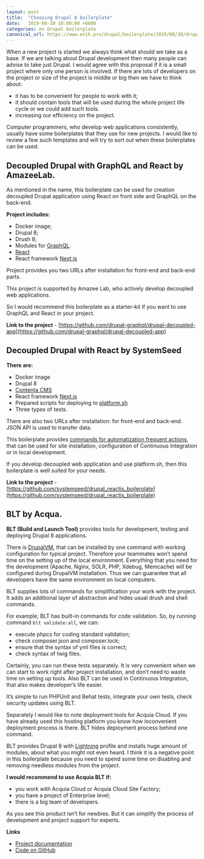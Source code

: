 ```yaml
---
layout: post
title:  "Choosing Drupal 8 boilerplate"
date:   2019-08-30 10:00:00 +0000
categories: en Drupal boilerplate
canonical_url: https://www.enik.pro/drupal/boilerplate/2019/08/30/drupal-boilerplates.html
---
```

When a new project is started we always think what should we take as a base. If we are talking about Drupal development then many people can advise to take just Drupal. I would agree with this proposal if it is a small project where only one person is involved. If there are lots of developers on the project or size of the project is middle or big then we have to think about:
* it has to be convenient for people to work with it;
* it should contain tools that will be used during the whole project life cycle or we could add such tools.
* increasing our efficiency on the project. 

Computer programmers, who develop web applications consistently, usually have some boilerplates that they use for new projects. I would like to review a few such templates and will try to sort out when these boilerplates can be used.

## Decoupled Drupal with GraphQL and React by AmazeeLab.

As mentioned in the name, this boilerplate can be used for creation decoupled Drupal application using React on front side and GraphQL on the back-end.

**Project includes:**
* Docker image;
* Drupal 8;
* Drush 8;
* Modules for [GraphQL](https://graphql.org).
* [React](https://reactjs.org/)
* React framework [Next.js](https://nextjs.org)

Project provides you two URLs after installation for front-end and back-end parts. 

This project is supported by Amazee Lab, who actively develop decoupled web applications.

So I would recommend this boilerplate as a starter-kit if you want to use GraphQL and React in your project.

**Link to the project** - [https://github.com/drupal-graphql/drupal-decoupled-app](https://github.com/drupal-graphql/drupal-decoupled-app)

## Decoupled Drupal with React by SystemSeed

**There are:**
* Docker image
* Drupal 8
* [Contenta CMS](http://www.contentacms.org)
* React framework [Next.js](https://nextjs.org)
* Prepared scripts for deploying to [platform.sh](https://platform.sh/)
* Three types of tests.

There are also two URLs after installation: for front-end and back-end. JSON API is used to transfer data.

This boilerplate provides [commands for automatization frequent actions](https://drupal-reactjs-boilerplate.readthedocs.io/commands/), that can be used for site installation, configuration of Continuous Integration or in local development.

If you develop decoupled web application and use platform.sh, then this boilerplate is well suited for your needs.

**Link to the project** - [https://github.com/systemseed/drupal_reactjs_boilerplate](https://github.com/systemseed/drupal_reactjs_boilerplate)

## BLT by Acqua.

**BLT (Build and Launch Tool)** provides tools for development, testing and deploying Drupal 8 applications.

There is [DrupalVM](https://www.drupalvm.com/), that can be installed by one command with working configuration for typical project. Therefore your teammates won’t spend time on the setting up of the local environment. Everything that you need for the development (Apache, Nginx, SOLR, PHP, Xdebug, Memcache) will be configured during DrupalVM installation. Thus we can guarantee that all developers have the same environment on local computers.

BLT supplies lots of commands for simplification your work with the project. It adds an additional layer of abstraction and hides usual drush and shell commands.

For example, BLT has built-in commands for code validation. So, by running command `blt validate:all`, we can:
* execute phpcs for coding standard validation;
* check composer.json and composer.lock;
* ensure that the syntax of yml files is correct;
* check syntax of twig files.


Certainly, you can run these tests separately. It is very convenient when we can start to work right after project installation, and don’t need to waste time on setting up tools. Also BLT can be used in Continuous Integration, that also makes developer’s life easier.

It’s simple to run PHPUnit and Behat tests, integrate your own tests, check security updates using BLT.

Separately I would like to note deployment tools for Acquia Cloud. If you have already used this hosting platform you know how inconvenient deployment process is there. BLT hides deployment process behind one command.

BLT provides Drupal 8 with [Lightning](https://www.drupal.org/project/lightning) profile and installs huge amount of modules, about what you might not even heard. I think it is a negative point in this boilerplate because you need to spend some time on disabling and removing needless modules from the project.

**I would recommend to use Acquia BLT if:**
* you work with Acquia Cloud or Acquia Cloud Site Factory;
* you have a project of Enterprise level;
* there is a big team of developers.

As you see this product isn’t for newbies. But it can simplify the process of development and project support for experts.

**Links**
* [Project documentation](https://docs.acquia.com/blt/)
* [Code on GitHub](https://github.com/acquia/blt)



